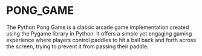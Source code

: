# PONG_GAME
The Python Pong Game is a classic arcade game implementation created using the Pygame library in Python. It offers a simple yet engaging gaming experience where players control paddles to hit a ball back and forth across the screen, trying to prevent it from passing their paddle.
